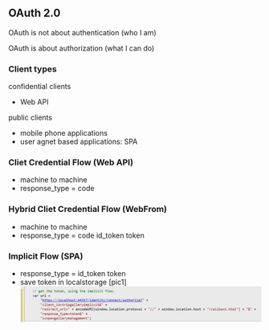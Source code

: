 ## OAuth 2.0
OAuth is not about authentication (who I am)

OAuth is about authorization (what I can do)

### Client types
confidential clients
- Web API

public clients
- mobile phone applications
- user agnet based applications: SPA

### Cliet Credential Flow (Web API)
- machine to machine
- response_type = code

### Hybrid Cliet Credential Flow (WebFrom)
- machine to machine
- response_type = code id_token token

### Implicit Flow (SPA)
- response_type = id_token token
- save token in localstorage [pic1]
![pic1](https://github.com/pinghohoho/sso/raw/master/2018-06-04_16-49-05.png)

